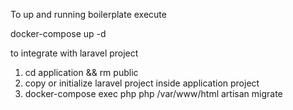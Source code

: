 
To up and running boilerplate execute

docker-compose up -d

to integrate with laravel project

1. cd application && rm public
2. copy or initialize laravel project inside application project
3. docker-compose exec php php /var/www/html artisan migrate
